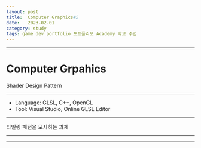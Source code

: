 ```yaml
---
layout: post
title:  Computer Graphics#5
date:   2023-02-01
category: study
tags: game dev portfolio 포트폴리오 Academy 학교 수업
---
```



---

# Computer Grpahics

Shader Design Pattern

---

- Language: GLSL, C++, OpenGL
- Tool: Visual Studio, Online GLSL Editor

---

타일링 패턴을 모사하는 과제



---

---